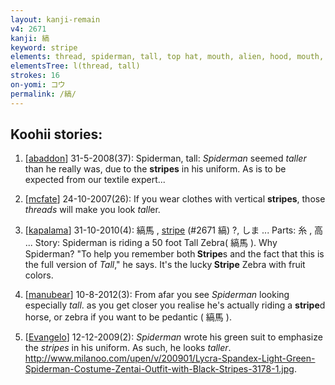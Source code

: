 ```yaml
---
layout: kanji-remain
v4: 2671
kanji: 縞
keyword: stripe
elements: thread, spiderman, tall, top hat, mouth, alien, hood, mouth, mouth2
elementsTree: l(thread, tall)
strokes: 16
on-yomi: コウ
permalink: /縞/
---
```


## Koohii stories: 

1) [<a href="http://kanji.koohii.com/profile/abaddon">abaddon</a>] 31-5-2008(37): Spiderman, tall: <em>Spiderman</em> seemed <em>taller</em> than he really was, due to the <strong>stripes</strong> in his uniform. As is to be expected from our textile expert...

2) [<a href="http://kanji.koohii.com/profile/mcfate">mcfate</a>] 24-10-2007(26): If you wear clothes with vertical <strong>stripes</strong>, those <em>threads</em> will make you look <em>tall</em>er.

3) [<a href="http://kanji.koohii.com/profile/kapalama">kapalama</a>] 31-10-2010(4): 縞馬 , <a href="../v4/2671.html">stripe</a> (#2671 縞) ?, しま ... Parts: 糸 , 高 ... Story: Spiderman is riding a 50 foot Tall Zebra( 縞馬 ). Why Spiderman? &quot;To help you remember both<strong> Stripe</strong>s and the fact that this is the full version of <em>Tall</em>,&quot; he says. It&#039;s the lucky<strong> Stripe</strong> Zebra with fruit colors.

4) [<a href="http://kanji.koohii.com/profile/manubear">manubear</a>] 10-8-2012(3): From afar you see <em>Spiderman</em> looking especially <em>tall</em>. as you get closer you realise he&#039;s actually riding a <strong>stripe</strong>d horse, or zebra if you want to be pedantic ( 縞馬 ).

5) [<a href="http://kanji.koohii.com/profile/Evangelo">Evangelo</a>] 12-12-2009(2): <em>Spiderman</em> wrote his green suit to emphasize the <em>stripes</em> in his uniform. As such, he looks <em>taller</em>. <a href="http://www.milanoo.com/upen/v/200901/Lycra-Spandex-Light-Green-Spiderman-Costume-Zentai-Outfit-with-Black-Stripes-3178-1.jpg">http://www.milanoo.com/upen/v/200901/Lycra-Spandex-Light-Green-Spiderman-Costume-Zentai-Outfit-with-Black-Stripes-3178-1.jpg</a>.

